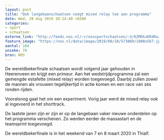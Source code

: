 ```yaml
---
layout: post
title: "Ook langebaanschaatsen voegt mixed relay toe aan programma"
date: Wed, 28 Aug 2019 10:14:48 +0200
categories: 
- sport 
- schaatsen 
externe_link: "http://feeds.nos.nl/~r/nossportschaatsen/~3/6ZMDkxKR4Rw/2299291"
feature_image: "https://nos.nl/data/image/2019/08/28/573060/1008x567.jpg"
aantal: 104
unieke: 78
bron: NOS
---
```


<p>De wereldbekerfinale schaatsen wordt volgend jaar gehouden in Heerenveen en krijgt een primeur. Aan het wedstrijdprogramma zal een gemengde estafette (mixed relay) worden toegevoegd. Daarbij zullen zowel de mannen als vrouwen tegelijkertijd in actie komen en een race van zes ronden rijden.</p>
<p>Vooralsnog gaat het om een experiment. Vorig jaar werd de mixed relay ook al ingevoerd in het shorttrack.</p>
<p>De laatste jaren zijn er zijn er op de langebaan vaker nieuwe onderdelen op het programma verschenen. Zo werden eerder de massastart en de teamsprint toegevoegd.</p>
<p>De wereldbekerfinale is in het weekend van 7 en 8 maart 2020 in Thialf.</p><img src="http://feeds.feedburner.com/~r/nossportschaatsen/~4/6ZMDkxKR4Rw" height="1" width="1" alt=""/>
